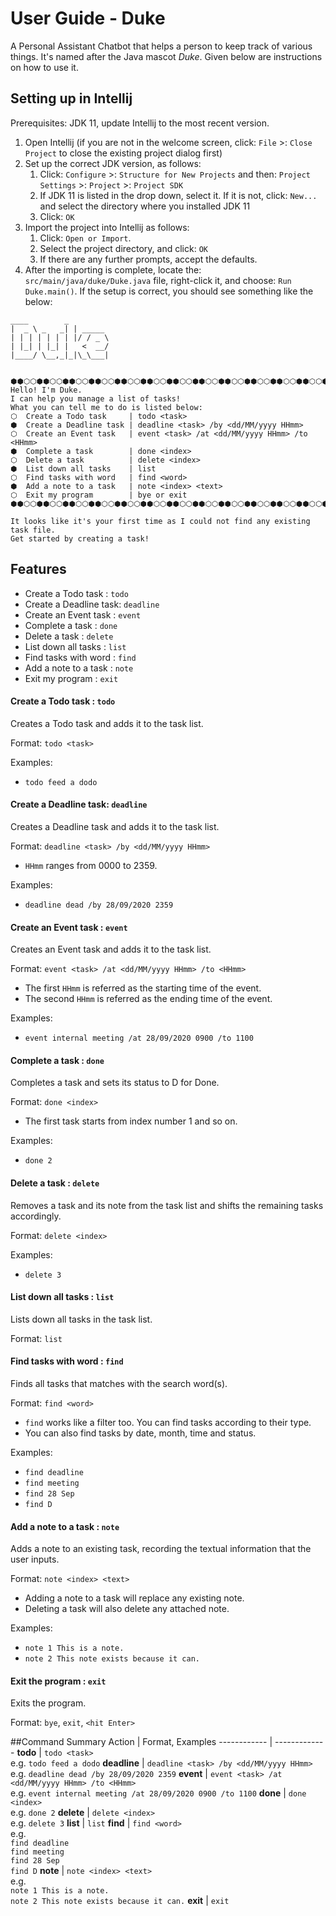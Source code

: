 # User Guide - Duke

A Personal Assistant Chatbot that helps a person to keep track of various things. It's named after the Java mascot _Duke_. Given below are instructions on how to use it.

## Setting up in Intellij

Prerequisites: JDK 11, update Intellij to the most recent version.

1. Open Intellij (if you are not in the welcome screen, click: `File` >: `Close Project` to close the existing project dialog first)
1. Set up the correct JDK version, as follows:
   1. Click: `Configure` >: `Structure for New Projects` and then: `Project Settings` >: `Project` >: `Project SDK`
   1. If JDK 11 is listed in the drop down, select it. If it is not, click: `New...` and select the directory where you installed JDK 11
   1. Click: `OK`
1. Import the project into Intellij as follows:
   1. Click: `Open or Import`.
   1. Select the project directory, and click: `OK`
   1. If there are any further prompts, accept the defaults.
1. After the importing is complete, locate the: `src/main/java/duke/Duke.java` file, right-click it, and choose: `Run Duke.main()`. If the setup is correct, you should see something like the below:
  ```
 ____        _        
|  _ \ _   _| | _____ 
| | | | | | | |/ / _ \
| |_| | |_| |   <  __/
|____/ \__,_|_|\_\___|


⬢⬢⬡⬡⬢⬢⬡⬡⬢⬢⬡⬡⬢⬢⬡⬡⬢⬢⬡⬡⬢⬢⬡⬡⬢⬢⬡⬡⬢⬢⬡⬡⬢⬢⬡⬡⬢⬢⬡⬡⬢⬢⬡⬡⬢⬢⬡⬡⬢⬢⬡⬡⬢⬢⬡⬡⬢⬢
Hello! I'm Duke.
I can help you manage a list of tasks!
What you can tell me to do is listed below:
  ⬡  Create a Todo task     | todo <task>
  ⬢  Create a Deadline task | deadline <task> /by <dd/MM/yyyy HHmm>
  ⬡  Create an Event task   | event <task> /at <dd/MM/yyyy HHmm> /to <HHmm>
  ⬢  Complete a task        | done <index>
  ⬡  Delete a task          | delete <index>
  ⬢  List down all tasks    | list
  ⬡  Find tasks with word   | find <word>
  ⬢  Add a note to a task   | note <index> <text>
  ⬡  Exit my program        | bye or exit
⬢⬢⬡⬡⬢⬢⬡⬡⬢⬢⬡⬡⬢⬢⬡⬡⬢⬢⬡⬡⬢⬢⬡⬡⬢⬢⬡⬡⬢⬢⬡⬡⬢⬢⬡⬡⬢⬢⬡⬡⬢⬢⬡⬡⬢⬢⬡⬡⬢⬢⬡⬡⬢⬢⬡⬡⬢⬢

It looks like it's your first time as I could not find any existing task file.
Get started by creating a task!
```

## Features    
  - Create a Todo task    : `todo`
  - Create a Deadline task: `deadline`
  - Create an Event task  : `event`
  - Complete a task       : `done`
  - Delete a task         : `delete`
  - List down all tasks   : `list`
  - Find tasks with word  : `find`
  - Add a note to a task  : `note`
  - Exit my program       : `exit`
  
 #### Create a Todo task    : `todo`
 Creates a Todo task and adds it to the task list.
 
 Format: `todo <task>`
 
 Examples:
 - `todo feed a dodo`
 
 #### Create a Deadline task: `deadline`
 Creates a Deadline task and adds it to the task list.
 
 Format: `deadline <task> /by <dd/MM/yyyy HHmm>`
 - `HHmm` ranges from 0000 to 2359.
 
 Examples:
 - `deadline dead /by 28/09/2020 2359`
 
 #### Create an Event task  : `event`
 Creates an Event task and adds it to the task list.
 
 Format: `event <task> /at <dd/MM/yyyy HHmm> /to <HHmm>`
  - The first `HHmm` is referred as the starting time of the event.
  - The second `HHmm` is referred as the ending time of the event.
  
 Examples:
 - `event internal meeting /at 28/09/2020 0900 /to 1100`
 
 #### Complete a task       : `done`
 Completes a task and sets its status to D for Done.
 
 Format: `done <index>`
 - The first task starts from index number 1 and so on.
   
 Examples:
 - `done 2`
 
 #### Delete a task         : `delete`
 Removes a task and its note from the task list and shifts the remaining tasks accordingly.
 
 Format: `delete <index>`
 
 Examples:
 - `delete 3`
 
 #### List down all tasks   : `list`
 Lists down all tasks in the task list.
 
 Format: `list`
 
 #### Find tasks with word  : `find`
 Finds all tasks that matches with the search word(s).
 
 Format: `find <word>`
 - `find` works like a filter too. You can find tasks according to their type.
 - You can also find tasks by date, month, time and status.

 Examples:
 - `find deadline`
 - `find meeting`
 - `find 28 Sep`
 - `find D`
 
 #### Add a note to a task  : `note`
 Adds a note to an existing task, recording the textual information that the user inputs.
 
 Format: `note <index> <text>`
 - Adding a note to a task will replace any existing note.
 - Deleting a task will also delete any attached note.

 Examples:
 - `note 1 This is a note.`
 - `note 2 This note exists because it can.`
 
 #### Exit the program       : `exit`
 Exits the program.
 
 Format: `bye`, `exit`, `<hit Enter>`
 
 
 ##Command Summary
 Action | Format, Examples
 ------------ | -------------
 **todo** | `todo <task>` <br> e.g. `todo feed a dodo`
 **deadline**   | `deadline <task> /by <dd/MM/yyyy HHmm>` <br> e.g. `deadline dead /by 28/09/2020 2359`
 **event**   | `event <task> /at <dd/MM/yyyy HHmm> /to <HHmm>` <br> e.g. `event internal meeting /at 28/09/2020 0900 /to 1100`
 **done**   | `done <index>` <br> e.g. `done 2`
 **delete**   | `delete <index>` <br> e.g. `delete 3`
 **list**   | `list`
 **find**   | `find <word>` <br> e.g. <br> `find deadline` <br> `find meeting` <br> `find 28 Sep` <br> `find D`
 **note**   | `note <index> <text>` <br> e.g. <br> `note 1 This is a note.` <br> `note 2 This note exists because it can.`
 **exit**   | `exit`

